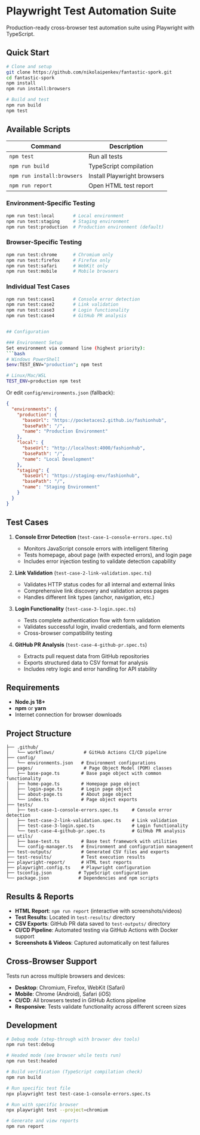 # Playwright Test Automation Suite

Production-ready cross-browser test automation suite using Playwright with TypeScript.

## Quick Start

```bash
# Clone and setup
git clone https://github.com/nikolaipenkev/fantastic-spork.git
cd fantastic-spork
npm install
npm run install:browsers

# Build and test
npm run build
npm test
```

## Available Scripts

| Command | Description |
|---------|-------------|
| `npm test` | Run all tests |
| `npm run build` | TypeScript compilation |
| `npm run install:browsers` | Install Playwright browsers |
| `npm run report` | Open HTML test report |

### Environment-Specific Testing
```bash
npm run test:local       # Local environment
npm run test:staging     # Staging environment  
npm run test:production  # Production environment (default)
```

### Browser-Specific Testing
```bash
npm run test:chrome      # Chromium only
npm run test:firefox     # Firefox only
npm run test:safari      # WebKit only
npm run test:mobile      # Mobile browsers
```

### Individual Test Cases
```bash
npm run test:case1       # Console error detection
npm run test:case2       # Link validation
npm run test:case3       # Login functionality
npm run test:case4       # GitHub PR analysis


## Configuration

### Environment Setup
Set environment via command line (highest priority):
```bash
# Windows PowerShell
$env:TEST_ENV="production"; npm test

# Linux/Mac/WSL
TEST_ENV=production npm test
```

Or edit `config/environments.json` (fallback):
```json
{
  "environments": {
    "production": {
      "baseUrl": "https://pocketaces2.github.io/fashionhub",
      "basePath": "/",
      "name": "Production Environment"
    },
    "local": {
      "baseUrl": "http://localhost:4000/fashionhub",
      "basePath": "/",
      "name": "Local Development"
    },
    "staging": {
      "baseUrl": "https://staging-env/fashionhub",
      "basePath": "/",
      "name": "Staging Environment"
    }
  }
}
```

## Test Cases

1. **Console Error Detection** (`test-case-1-console-errors.spec.ts`)
   - Monitors JavaScript console errors with intelligent filtering
   - Tests homepage, about page (with expected errors), and login page
   - Includes error injection testing to validate detection capability

2. **Link Validation** (`test-case-2-link-validation.spec.ts`)
   - Validates HTTP status codes for all internal and external links
   - Comprehensive link discovery and validation across pages
   - Handles different link types (anchor, navigation, etc.)

3. **Login Functionality** (`test-case-3-login.spec.ts`)
   - Tests complete authentication flow with form validation
   - Validates successful login, invalid credentials, and form elements
   - Cross-browser compatibility testing

4. **GitHub PR Analysis** (`test-case-4-github-pr.spec.ts`)
   - Extracts pull request data from GitHub repositories
   - Exports structured data to CSV format for analysis
   - Includes retry logic and error handling for API stability

## Requirements

- **Node.js 18+**
- **npm** or **yarn**
- Internet connection for browser downloads

## Project Structure

```
├── .github/
│   └── workflows/           # GitHub Actions CI/CD pipeline
├── config/
│   └── environments.json   # Environment configurations
├── pages/                   # Page Object Model (POM) classes
│   ├── base-page.ts        # Base page object with common functionality
│   ├── home-page.ts        # Homepage page object
│   ├── login-page.ts       # Login page object
│   ├── about-page.ts       # About page object
│   └── index.ts            # Page object exports
├── tests/
│   ├── test-case-1-console-errors.spec.ts     # Console error detection
│   ├── test-case-2-link-validation.spec.ts    # Link validation
│   ├── test-case-3-login.spec.ts              # Login functionality
│   └── test-case-4-github-pr.spec.ts          # GitHub PR analysis
├── utils/
│   ├── base-test.ts        # Base test framework with utilities
│   └── config-manager.ts   # Environment and configuration management
├── test-outputs/           # Generated CSV files and exports
├── test-results/           # Test execution results
├── playwright-report/      # HTML test reports
├── playwright.config.ts    # Playwright configuration
├── tsconfig.json          # TypeScript configuration
└── package.json           # Dependencies and npm scripts
```

## Results & Reports

- **HTML Report**: `npm run report` (interactive with screenshots/videos)
- **Test Results**: Located in `test-results/` directory
- **CSV Exports**: GitHub PR data saved to `test-outputs/` directory
- **CI/CD Pipeline**: Automated testing via GitHub Actions with Docker support
- **Screenshots & Videos**: Captured automatically on test failures

## Cross-Browser Support

Tests run across multiple browsers and devices:
- **Desktop**: Chromium, Firefox, WebKit (Safari)
- **Mobile**: Chrome (Android), Safari (iOS)
- **CI/CD**: All browsers tested in GitHub Actions pipeline
- **Responsive**: Tests validate functionality across different screen sizes

## Development

```bash
# Debug mode (step-through with browser dev tools)
npm run test:debug

# Headed mode (see browser while tests run)
npm run test:headed

# Build verification (TypeScript compilation check)
npm run build

# Run specific test file
npx playwright test test-case-1-console-errors.spec.ts

# Run with specific browser
npx playwright test --project=chromium

# Generate and view reports
npm run report
```